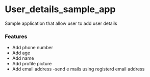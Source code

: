 # User_details_sample_app

Sample application that allow user to add user details

### Features
- Add phone number
- Add age
- Add name
- Add profile picture 
- Add email address -send e mails using registerd email address 
